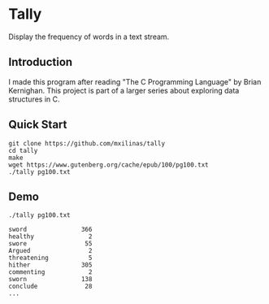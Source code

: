 # Tally
Display the frequency of words in a text stream.

## Introduction
I made this program after reading "The C Programming Language" by Brian Kernighan.
This project is part of a larger series about exploring data structures in C.

## Quick Start

	git clone https://github.com/mxilinas/tally
	cd tally
	make
	wget https://www.gutenberg.org/cache/epub/100/pg100.txt
	./tally pg100.txt
	
## Demo

	./tally pg100.txt

	sword               366
	healthy               2
	swore                55
	Argued                2
	threatening           5
	hither              305
	commenting            2
	sworn               138
	conclude             28
	...
